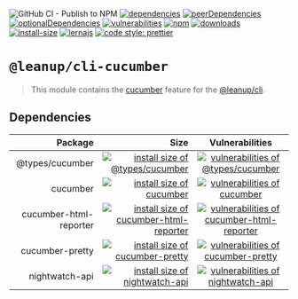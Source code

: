 ![GitHub CI - Publish to NPM](https://github.com/leanupjs/leanup/workflows/GitHub%20CI%20-%20Publish%20to%20NPM/badge.svg)
[![dependencies][dependencies]][dependencies-url]
[![peerDependencies][peerdependencies]][peerdependencies-url]
[![optionalDependencies][optionaldependencies]][optionaldependencies-url]
[![vulnerabilities][vulnerabilities]][vulnerabilities-url]
[![npm][npm]][npm-url]
[![downloads][downloads]][downloads-url]
[![install-size][install-size]][install-size-url]
[![lernajs][lernajs]][lernajs-url]
[![code style: prettier](https://img.shields.io/badge/code_style-prettier-ff69b4.svg)](https://github.com/prettier/prettier)

[npm]: https://img.shields.io/npm/v/@leanup/cli-cucumber
[npm-url]: https://www.npmjs.com/package/@leanup/cli-cucumber
[dependencies]: https://status.david-dm.org/gh/leanupjs/leanup.svg?path=packages/cli/plugins/cucumber&ref=release/1.1
[dependencies-url]: https://david-dm.org/leanupjs/leanup?path=packages/cli/plugins/cucumber&ref=release/1.1
[peerdependencies]: https://status.david-dm.org/gh/leanupjs/leanup.svg?path=packages/cli/plugins/cucumber&ref=release/1.1&type=peer
[peerdependencies-url]: https://david-dm.org/leanupjs/leanup?path=packages/cli/plugins/cucumber&ref=release/1.1&type=peer
[optionaldependencies]: https://status.david-dm.org/gh/leanupjs/leanup.svg?path=packages/cli/plugins/cucumber&ref=release/1.1&type=optional
[optionaldependencies-url]: https://david-dm.org/leanupjs/leanup?path=packages/cli/plugins/cucumber&ref=release/1.1&type=optional
[vulnerabilities]: https://snyk.io/test/npm/@leanup/cli-cucumber/badge.svg
[vulnerabilities-url]: https://snyk.io/test/npm/@leanup/cli-cucumber
[downloads]: https://img.shields.io/npm/dt/@leanup/cli-cucumber
[downloads-url]: https://npmcharts.com/compare/@leanup/cli-cucumber?minimal=true
[install-size]: https://packagephobia.now.sh/badge?p=@leanup/cli-cucumber@next
[install-size-url]: https://packagephobia.now.sh/result?p=@leanup/cli-cucumber@next
[lernajs]: https://img.shields.io/badge/managed%20with-lerna-blueviolet
[lernajs-url]: https://lerna.js.org

# `@leanup/cli-cucumber`

> This module contains the [cucumber](https://cucumber.io/) feature for the [@leanup/cli](https://www.npmjs.com/package/@leanup/cli).

## Dependencies

|                Package |                                                                                                                                                                   Size |                                                                      Vulnerabilities                                                                       |
| ---------------------: | ---------------------------------------------------------------------------------------------------------------------------------------------------------------------: | :--------------------------------------------------------------------------------------------------------------------------------------------------------: |
|        @types/cucumber |                      [![install size of @types/cucumber](https://packagephobia.now.sh/badge?p=@types/cucumber)](https://packagephobia.now.sh/result?p=@types/cucumber) |           [![vulnerabilities of @types/cucumber](https://snyk.io/test/npm/@types/cucumber/badge.svg)](https://snyk.io/test/npm/@types/cucumber)            |
|               cucumber |                                           [![install size of cucumber](https://packagephobia.now.sh/badge?p=cucumber)](https://packagephobia.now.sh/result?p=cucumber) |                      [![vulnerabilities of cucumber](https://snyk.io/test/npm/cucumber/badge.svg)](https://snyk.io/test/npm/cucumber)                      |
| cucumber-html-reporter | [![install size of cucumber-html-reporter](https://packagephobia.now.sh/badge?p=cucumber-html-reporter)](https://packagephobia.now.sh/result?p=cucumber-html-reporter) | [![vulnerabilities of cucumber-html-reporter](https://snyk.io/test/npm/cucumber-html-reporter/badge.svg)](https://snyk.io/test/npm/cucumber-html-reporter) |
|        cucumber-pretty |                      [![install size of cucumber-pretty](https://packagephobia.now.sh/badge?p=cucumber-pretty)](https://packagephobia.now.sh/result?p=cucumber-pretty) |           [![vulnerabilities of cucumber-pretty](https://snyk.io/test/npm/cucumber-pretty/badge.svg)](https://snyk.io/test/npm/cucumber-pretty)            |
|         nightwatch-api |                         [![install size of nightwatch-api](https://packagephobia.now.sh/badge?p=nightwatch-api)](https://packagephobia.now.sh/result?p=nightwatch-api) |             [![vulnerabilities of nightwatch-api](https://snyk.io/test/npm/nightwatch-api/badge.svg)](https://snyk.io/test/npm/nightwatch-api)             |
